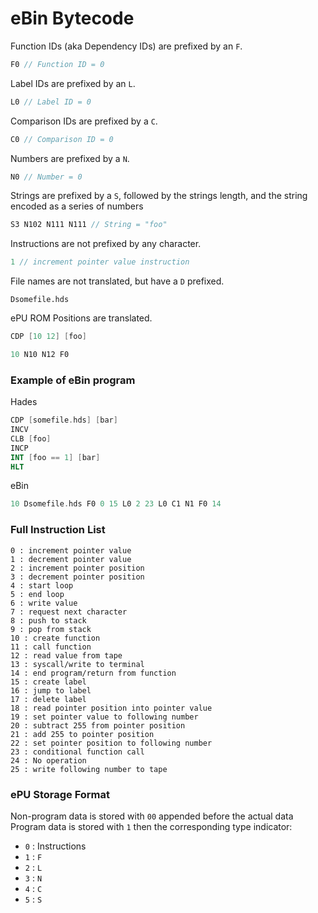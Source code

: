 # eBin Bytecode
Function IDs (aka Dependency IDs) are prefixed by an `F`.
```java
F0 // Function ID = 0
```
Label IDs are prefixed by an `L`.
```java
L0 // Label ID = 0
```
Comparison IDs are prefixed by a `C`.
```java
C0 // Comparison ID = 0
```
Numbers are prefixed by a `N`.
```java
N0 // Number = 0
```
Strings are prefixed by a `S`, followed by the strings length, and the string encoded as a series of numbers
```java
S3 N102 N111 N111 // String = "foo"
```
Instructions are not prefixed by any character.
```java
1 // increment pointer value instruction
```
File names are not translated, but have a `D` prefixed.
```
Dsomefile.hds
```
ePU ROM Positions are translated.
```nasm
CDP [10 12] [foo]
```
```cpp
10 N10 N12 F0
```

### Example of eBin program
Hades
```nasm
CDP [somefile.hds] [bar]
INCV
CLB [foo]
INCP
INT [foo == 1] [bar]
HLT
```
eBin
```cpp
10 Dsomefile.hds F0 0 15 L0 2 23 L0 C1 N1 F0 14
```

### Full Instruction List
```
0 : increment pointer value
1 : decrement pointer value
2 : increment pointer position
3 : decrement pointer position
4 : start loop
5 : end loop
6 : write value
7 : request next character
8 : push to stack
9 : pop from stack
10 : create function
11 : call function
12 : read value from tape
13 : syscall/write to terminal
14 : end program/return from function
15 : create label
16 : jump to label
17 : delete label
18 : read pointer position into pointer value
19 : set pointer value to following number
20 : subtract 255 from pointer position
21 : add 255 to pointer position
22 : set pointer position to following number
23 : conditional function call
24 : No operation
25 : write following number to tape
```

### ePU Storage Format
Non-program data is stored with `00` appended before the actual data
Program data is stored with `1` then the corresponding type indicator:
- `0` : Instructions
- `1` : `F`
- `2` : `L`
- `3` : `N`
- `4` : `C`
- `5` : `S`

